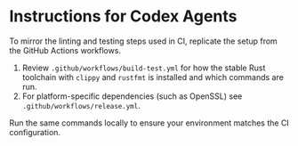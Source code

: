 # Instructions for Codex Agents

To mirror the linting and testing steps used in CI, replicate the setup from the GitHub Actions workflows.

1. Review `.github/workflows/build-test.yml` for how the stable Rust toolchain with `clippy` and `rustfmt` is installed and which commands are run.
2. For platform-specific dependencies (such as OpenSSL) see `.github/workflows/release.yml`.

Run the same commands locally to ensure your environment matches the CI configuration.
